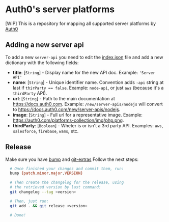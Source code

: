 # Auth0's server platforms

[WIP] This is a repository for mapping all supported server platforms by [Auth0](https://auth0.com/)


## Adding a new server api

To add a new `server-api` you need to edit the [index.json](index.json) file and add a new dictionary with the following fields:


- **title**: [`String`] - Display name for the new API doc. Example: `'Server API'`
- **name**: [`String`] - Unique identifier name. Convention adds `-api` string at last if `thirParty == false`. Example: `node-api`, or just `aws` (because it's a `thirdParty` API).
- **url**: [`String`] - Path to the main documentation at https://docs.auth0.com. Example: `/new/server-apis/nodejs` will convert to https://docs.auth0.com/new/server-apis/nodejs.
- **image**: [`String`] - Full url for a representative image. Example: https://auth0.com/platforms-collection/img/php.png.
- **thirdParty**: [`Boolean`] - Wheter is or isn't a 3rd party API. Examples: `aws`, `salesforce`, `firebase`, `wams`, etc.


## Release

Make sure you have [bump](https://github.com/ianstormtaylor/bump) and [git-extras](https://github.com/tj/git-extras)
Follow the next steps:

``` bash
  # Once finished your changes and commit them, run:
  bump {patch,minor,major,VERSION}

  # Then create the changelog for the release, using
  # the retrieved version by last command:
  git changelog --tag <version>

  # Then, just run:
  git add . && git release <version>

  # Done!
```
